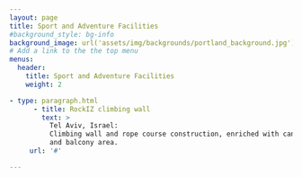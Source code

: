 ```yaml
---
layout: page
title: Sport and Adventure Facilities
#background_style: bg-info
background_image: url('assets/img/backgrounds/portland_background.jpg')
# Add a link to the the top menu
menus:
  header:
    title: Sport and Adventure Facilities
    weight: 2

- type: paragraph.html
      - title: RockIZ climbing wall
        text: >
          Tel Aviv, Israel:
          Climbing wall and rope course construction, enriched with canopy roof
          and balcony area.
     url: '#'

---
```

